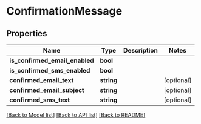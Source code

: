 # ConfirmationMessage

## Properties
Name | Type | Description | Notes
------------ | ------------- | ------------- | -------------
**is_confirmed_email_enabled** | **bool** |  | 
**is_confirmed_sms_enabled** | **bool** |  | 
**confirmed_email_text** | **string** |  | [optional] 
**confirmed_email_subject** | **string** |  | [optional] 
**confirmed_sms_text** | **string** |  | [optional] 

[[Back to Model list]](../README.md#documentation-for-models) [[Back to API list]](../README.md#documentation-for-api-endpoints) [[Back to README]](../README.md)


